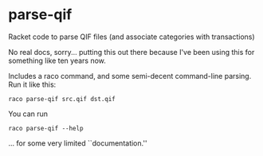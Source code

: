 # parse-qif
Racket code to parse QIF files (and associate categories with transactions)

No real docs, sorry... putting this out there because I've been using this
for something like ten years now.

Includes a raco command, and some semi-decent command-line parsing. Run
it like this:

```
raco parse-qif src.qif dst.qif
```

You can run

```
raco parse-qif --help
```

... for some very limited ``documentation.''
